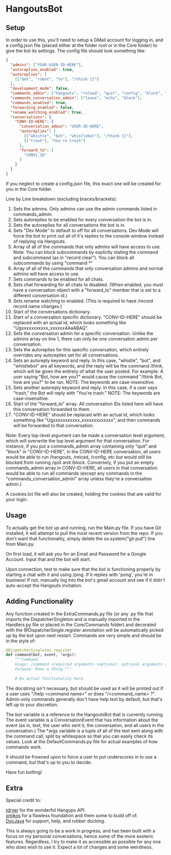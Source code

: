HangoutsBot
==============

Setup
--------------

In order to use this, you'll need to setup a GMail account for logging in, and a config.json file (placed either at the folder root or in the Core folder) to give the bot its settings. The config file should look something like:

```JSON
{
  "admins": ["YOUR-USER-ID-HERE"],
  "autoreplies_enabled": true,
  "autoreplies": [
    [["bot", "robot", "Yo"], "/think {}"]
  ],
  "development_mode": false,
  "commands_admin": ["hangouts", "reload", "quit", "config", "block", "record clear"],
  "commands_conversation_admin": ["leave", "echo", "block"],
  "commands_enabled": true,
  "forwarding_enabled": false,
  "rename_watching_enabled": true,
  "conversations": {
    "CONV-ID-HERE": {
      "conversation_admin": "USER-ID-HERE",
      "autoreplies": [
        [["whistle", "bot", "whistlebot"], "/think {}"],
        [["trash"], "You're trash"]
      ],
      "forward_to": [  
        "CONV1_ID" 
      ]
    }
  }
}
```  

If you neglect to create a config.json file, this exact one will be created for you in the Core folder.  

Line by Line breakdown (excluding braces/brackets):  
  
1. Sets the admins. Only admins can use the admin commands listed in commands_admin.  
2. Sets autoreplies to be enabled for every conversation the bot is in.  
3. Sets the autoreplies for all conversations the bot is in.  
4. Sets "Dev Mode" to default to off for all conversations. Dev Mode will force the bot to print out all of it's replies to the console window instead of replying via Hangouts.  
5. Array of all of the commands that only admins will have access to use.  Note: You can block subcommands by explictly stating the command and subcommand (as in "record clear"). You can block all subcommands by using "command \*"  
6. Array of all of the commands that only conversation admins and normal admins will have access to use.  
7. Sets commands to be enabled for all chats.  
8. Sets chat forwarding for all chats to disabled. (When enabled, you must have a conversation object with a "forward_to" member that is set to a different conversation id.)  
9. Sets rename watching to enabled. (This is required to have /record record name changes.)  
10. Start of the conversations dictionary.  
11. Start of a conversation specific dictionary. "CONV-ID-HERE" should be replaced with an actual id, which looks something like "Ugxxxxxxxxxxx_xxxxxx4AaABAQ".  
12. Sets the conversation admin for a specific conversation. Unlike the admins array on line 1, there can only be one conversation admin per conversation.  
13. Sets the autoreplies for this specific conversation, which entirely overrides any autoreplies set for all conversations.  
14. Sets an autoreply keyword and reply. In this case, "whistle", "bot", and "whistlebot" are all keywords, and the reply will be the command /think, which will be given the entirety of what the user posted. For example: A user saying "Bot, how are you?" would cause the command "/think Bot, how are you?" to be ran. NOTE: The keywords are case-insensitive.  
15. Sets another autoreply keyword and reply. In this case, if a user says "trash," the Bot will reply with "You're trash." NOTE: The keywords are case-insensitive.  
16. Start of the "forward_to" array. All conversation IDs listed here will have this conversation forwarded to them.  
17. "CONV-ID-HERE" should be replaced with an actual id, which looks something like "Ugxxxxxxxxxxx_xxxxxxxxxxxxx", and then commands will be forwarded to that conversation.  

Note: Every top-level argument can be made a conversation level argument, which will overwrite the top level argument for that conversation. For instance, if you put a commands_admin array containing only "quit" and "block" in "CONV-ID-HERE", in the CONV-ID-HERE conversation, all users would be able to run /hangouts, /reload, /config, etc but would still be blocked from running /quit and /block. Conversely, if you put an empty commands_admin array in CONV-ID-HERE, all users in that conversation would be able to run all commands (except any commands in the "commands_conversation_admin" array unless they're a conversation admin.)  

A cookies.txt file will also be created, holding the cookies that are valid for your login.  
  
Usage
--------------
To actually get the bot up and running, run the Main.py file. If you have Git installed, it will attempt to pull the 
most recent version from the repo. If you don't want that functionality, simply delete the os.system("git pull") line from
Main.py.  

On first load, it will ask you for an Email and Password for a Google Account. Input that and the bot will start.    

Upon connection, test to make sure that the bot is functioning properly by starting a chat with it and using /ping. If it replies with 'pong', you're in business! If not, manually log into the bot's gmail account and see if it didn't auto-accept the Hangouts invitation.  

Adding Functionality
-------
Any function created in the ExtraCommands.py file (or any .py file that imports the DispatcherSingleton and is manually imported in the Handlers.py file or placed in the Core/Commands folder) and decorated with the @DispatcherSingle.register annotation will be automatically picked up by the bot upon next restart. Commands are very simple and should be in the style of:  

```python  
@DispatcherSingleton.register
def command(bot, event, *args):
    """Command
    Usage: /command <required argument> <optional: optional argument> {for complicated commands, put an example call in curly braces}
    Purpose: Does a thing."""
    
    # Do actual functionality here.
```  

The docstring isn't necessary, but should be used as it will be printed out if a user uses "/help \<command name\>" or does "/\<command_name\> ?". Admin-only commands generally don't have help text by default, but that's left up to your discretion.
   
The bot variable is a reference to the HangoutsBot that is currently running. The event variable is a ConversationEvent that has information about the event (as in, text, the user who sent it, the conversation, and all users in the conversation.) The \*args variable is a tuple of all of the text sent along with the command call, split by whitespace so that you can easily check its values. Look at the DefaultCommands.py file for actual examples of how commands work.  
  
It should be frowned upon to force a user to put underscores in to use a command, but that's up to you to decide.
  
  
  
Have fun botting!

Extra
-----------
  
Special credit to:  
  
[tdryer](https://github.com/tdryer/hangups) for the wonderful Hangups API.  
[xmikos](https://github.com/xmikos/hangupsbot) for a flawless foundation and them some to build off of.  
[DocJava](https://github.com/DocJava) for support, help, and rubber ducking.
  
  
This is always going to be a work in progress, and has been built with a focus on my personal conversations, hence some of the more esoteric features. Regardless, I try to make it as accessible as possible for any one who does wish to use it. Expect a lot of changes and some weirdness.